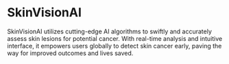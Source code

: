 # SkinVisionAI
SkinVisionAI utilizes cutting-edge AI algorithms to swiftly and accurately assess skin lesions for potential cancer. With real-time analysis and intuitive interface, it empowers users globally to detect skin cancer early, paving the way for improved outcomes and lives saved.
